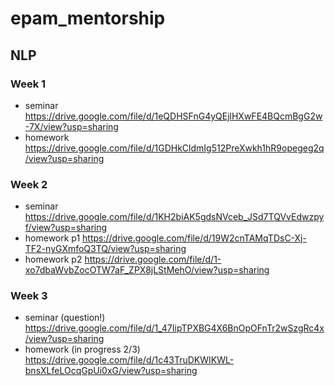 # epam_mentorship

## NLP 
### Week 1
* seminar https://drive.google.com/file/d/1eQDHSFnG4yQEjlHXwFE4BQcmBgG2w-7X/view?usp=sharing
* homework https://drive.google.com/file/d/1GDHkCldmIg512PreXwkh1hR9opegeg2q/view?usp=sharing

### Week 2
* seminar https://drive.google.com/file/d/1KH2biAK5gdsNVceb_JSd7TQVvEdwzpyf/view?usp=sharing
* homework p1 https://drive.google.com/file/d/19W2cnTAMqTDsC-Xj-TF2-nyGXmfoQ3TQ/view?usp=sharing
* homework p2 https://drive.google.com/file/d/1-xo7dbaWvbZocOTW7aF_ZPX8jLStMehO/view?usp=sharing

### Week 3
* seminar (question!) https://drive.google.com/file/d/1_47IipTPXBG4X6BnOpOFnTr2wSzgRc4x/view?usp=sharing
* homework (in progress 2/3) https://drive.google.com/file/d/1c43TruDKWIKWL-bnsXLfeLOcqGpUi0xG/view?usp=sharing
